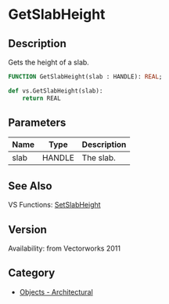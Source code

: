 # GetSlabHeight

## Description
Gets the height of a slab.

```pascal
FUNCTION GetSlabHeight(slab : HANDLE): REAL;
```

```python
def vs.GetSlabHeight(slab):
    return REAL
```

## Parameters
|Name|Type|Description|
|---|---|---|
|slab|HANDLE|The slab.|

## See Also
VS Functions:
[SetSlabHeight](SetSlabHeight.md)

## Version
Availability: from Vectorworks 2011

## Category
* [Objects - Architectural](../Categories/Objects%20-%20Architectural.md)
